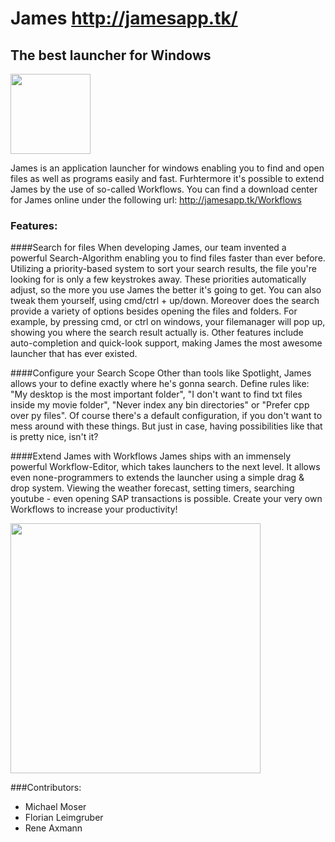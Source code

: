 # James http://jamesapp.tk/
## The best launcher for Windows

<img src="http://jamesapp.tk/images/james.png" width="128">


James is an application launcher for windows enabling you to find and open files as well as programs easily and fast. Furhtermore it's possible to extend James by the use of so-called Workflows.
You can find a download center for James online under the following url: http://jamesapp.tk/Workflows


### Features:
####Search for files
When developing James, our team invented a powerful Search-Algorithm enabling you to find files faster than ever before. Utilizing a priority-based system to sort your search results, the file you're looking for is only a few keystrokes away. These priorities automatically adjust, so the more you use James the better it's going to get. You can also tweak them yourself, using cmd/ctrl + up/down.
Moreover does the search provide a variety of options besides opening the files and folders. For example, by pressing cmd, or ctrl on windows, your filemanager will pop up, showing you where the search result actually is.
Other features include auto-completion and quick-look support, making James the most awesome launcher that has ever existed.

####Configure your Search Scope
Other than tools like Spotlight, James allows your to define exactly where he's gonna search. Define rules like: "My desktop is the most important folder", "I don't want to find txt files inside my movie folder", "Never index any bin directories" or "Prefer cpp over py files".
Of course there's a default configuration, if you don't want to mess around with these things.
But just in case, having possibilities like that is pretty nice, isn't it?

####Extend James with Workflows
James ships with an immensely powerful Workflow-Editor, which takes launchers to the next level. It allows even none-programmers to extends the launcher using a simple drag & drop system.
Viewing the weather forecast, setting timers, searching youtube - even opening SAP transactions is possible.
Create your very own Workflows to increase your productivity!

<img src="http://jamesapp.tk/images/smallJames3.png" width="400px"/>

###Contributors:
* Michael Moser
* Florian Leimgruber
* Rene Axmann
